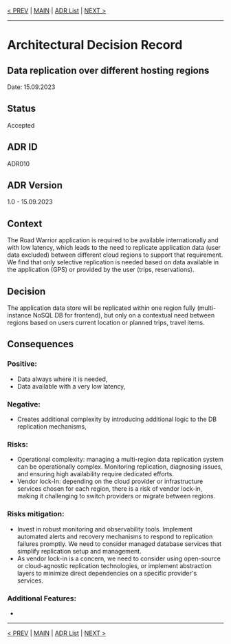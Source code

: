 [< PREV](ADR009.md) | [MAIN](../README.md) | [ADR List](README.md) | [NEXT >](ADR011.md)

---

# Architectural Decision Record
## Data replication over different hosting regions
Date: 15.09.2023

## Status
Accepted

## ADR ID
ADR010

## ADR Version
1.0 - 15.09.2023

## Context
The Road Warrior application is required to be available internationally and with low latency, which leads to the need to replicate application data (user data excluded) between different cloud regions to support that requirement. We find that only selective replication is needed based on data available in the application (GPS) or provided by the user (trips, reservations).

## Decision
The application data store will be replicated within one region fully (multi-instance NoSQL DB for frontend), but only on a contextual need between regions based on users current location or planned trips, travel items. 

## Consequences
### Positive:
- Data always where it is needed,
- Data available with a very low latency,

### Negative:
- Creates additional complexity by introducing additional logic to the DB replication mechanisms,

### Risks:
- Operational complexity: managing a multi-region data replication system can be operationally complex. Monitoring replication, diagnosing issues, and ensuring high availability require dedicated efforts.
- Vendor lock-In: depending on the cloud provider or infrastructure services chosen for each region, there is a risk of vendor lock-in, making it challenging to switch providers or migrate between regions.

### Risks mitigation:
- Invest in robust monitoring and observability tools. Implement automated alerts and recovery mechanisms to respond to replication failures promptly. We need to consider managed database services that simplify replication setup and management.
- As vendor lock-in is a concern, we need to consider using open-source or cloud-agnostic replication technologies, or implement abstraction layers to minimize direct dependencies on a specific provider's services.

### Additional Features:
- 

------

[< PREV](ADR009.md) | [MAIN](../README.md) | [ADR List](README.md) | [NEXT >](ADR011.md)
